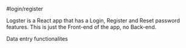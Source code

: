 #login/register



Logster is a React app that has a Login, Register and Reset password features. This is just the Front-end of the app, no Back-end.

Data entry functionalites




